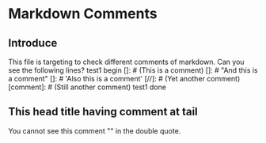 # Markdown Comments

## Introduce

This file is targeting to check different comments of markdown. Can you see the following lines?
test1 begin
[]: # (This is a comment)
[]: # "And this is a comment"
[]: # 'Also this is a comment'
[//]: # (Yet another comment)
[comment]: # (Still another comment)
test1 done

## This head title having comment at tail <!-- this is comment -->

You cannot see this comment "<!-- this is comment -->" in the double quote.
